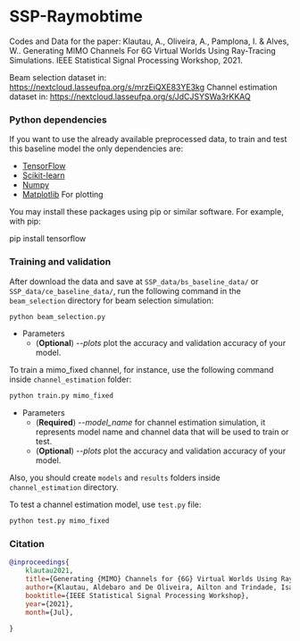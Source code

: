 # SSP-Raymobtime
Codes and Data for the paper:
Klautau, A., Oliveira, A., Pamplona, I. & Alves, W.. Generating MIMO Channels For 6G Virtual Worlds Using Ray-Tracing Simulations. IEEE Statistical Signal Processing Workshop, 2021.

Beam selection dataset in: https://nextcloud.lasseufpa.org/s/mrzEiQXE83YE3kg
Channel estimation dataset in: https://nextcloud.lasseufpa.org/s/JdCJSYSWa3rKKAQ

### Python dependencies
If you want to use the already available preprocessed data, to train and test this baseline
model the only dependencies are:  
* [TensorFlow](https://www.tensorflow.org/install)
* [Scikit-learn](https://scikit-learn.org/stable/install.html)
* [Numpy](https://numpy.org/install/)
* [Matplotlib](https://matplotlib.org/users/installing.html) For plotting

You may install these packages using pip or similar software. For example, with pip:

pip install tensorflow

### Training and validation
After download the data and save at `SSP_data/bs_baseline_data/` or `SSP_data/ce_baseline_data/`, run the following command in the `beam_selection` directory  for beam selection simulation:

```bash
python beam_selection.py
```

* Parameters   
  * (**Optional**) *--plots* plot the accuracy and validation accuracy of your model.


To train a mimo_fixed channel, for instance, use the following command inside `channel_estimation` folder:
```bash
python train.py mimo_fixed
```

* Parameters 
  * (**Required**) *--model_name* for channel estimation simulation, it represents model name and channel data that will be used to train or test.
  * (**Optional**) *--plots* plot the accuracy and validation accuracy of your model.

Also, you should create `models` and `results` folders inside `channel_estimation` directory.

To test a channel estimation model, use `test.py` file:
```bash
python test.py mimo_fixed
```

### Citation

```bibtex
@inproceedings{
    klautau2021,
    title={Generating {MIMO} Channels for {6G} Virtual Worlds Using Ray-tracing Simulations},
    author={Klautau, Aldebaro and De Oliveira, Ailton and Trindade, Isabela and Alves, Wesin},
    booktitle={IEEE Statistical Signal Processing Workshop},
    year={2021},
    month={Jul},
        
}
```
